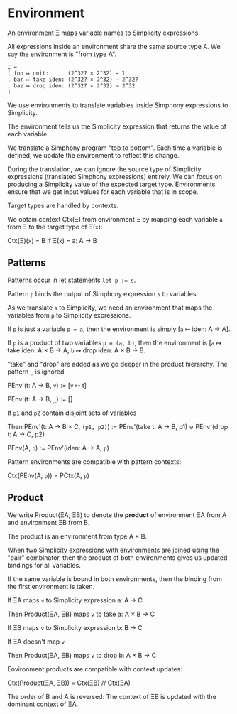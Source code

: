 # Environment

An environment Ξ maps variable names to Simplicity expressions.

All expressions inside an environment share the same source type A. We say the environment is "from type A".

```
Ξ =
[ foo ↦ unit:      (𝟚^32? × 2^32) → 𝟙
, bar ↦ take iden: (𝟚^32? × 𝟚^32) → 𝟚^32?
, baz ↦ drop iden: (𝟚^32? × 𝟚^32) → 𝟚^32
]
```

We use environments to translate variables inside Simphony expressions to Simplicity.

The environment tells us the Simplicity expression that returns the value of each variable.

We translate a Simphony program "top to bottom". Each time a variable is defined, we update the environment to reflect this change.

During the translation, we can ignore the source type of Simplicity expressions (translated Simphony expressions) entirely. We can focus on producing a Simplicity value of the expected target type. Environments ensure that we get input values for each variable that is in scope.

Target types are handled by contexts.

We obtain context Ctx(Ξ) from environment Ξ by mapping each variable `a` from Ξ to the target type of Ξ(`x`):

Ctx(Ξ)(`x`) = B if Ξ(`x`) = a: A → B

## Patterns


Patterns occur in let statements `let p := s`.

Pattern `p` binds the output of Simphony expression `s` to variables.

As we translate `s` to Simplicity, we need an environment that maps the variables from `p` to Simplicity expressions.

If `p` is just a variable `p = a`, then the environment is simply [`a` ↦ iden: A → A].

If `p` is a product of two variables `p = (a, b)`, then the environment is [`a` ↦ take iden: A × B → A, `b` ↦ drop iden: A × B → B.

"take" and "drop" are added as we go deeper in the product hierarchy. The pattern `_` is ignored.

PEnv'(t: A → B, `v`) := [`v` ↦ t]

PEnv'(t: A → B, `_`) := []

If `p1` and `p2` contain disjoint sets of variables

Then PEnv'(t: A → B × C, `(p1, p2)`) := PEnv'(take t: A → B, p1) ⊎ PEnv'(drop t: A → C, p2)

PEnv(A, `p`) := PEnv'(iden: A → A, `p`)

Pattern environments are compatible with pattern contexts:

Ctx(PEnv(A, `p`)) = PCtx(A, `p`)

## Product

We write Product(ΞA, ΞB) to denote the **product** of environment ΞA from A and environment ΞB from B.

The product is an environment from type A × B.

When two Simplicity expressions with environments are joined using the "pair" combinator, then the product of both environments gives us updated bindings for all variables.

If the same variable is bound in both environments, then the binding from the first environment is taken.

If ΞA maps `v` to Simplicity expression a: A → C

Then Product(ΞA, ΞB) maps `v` to take a: A × B → C

If ΞB maps `v` to Simplicity expression b: B → C

If ΞA doesn't map `v`

Then Product(ΞA, ΞB) maps `v` to drop b: A × B → C

Environment products are compatible with context updates:

Ctx(Product(ΞA, ΞB)) = Ctx(ΞB) // Ctx(ΞA)

The order of B and A is reversed: The context of ΞB is updated with the dominant context of ΞA.
